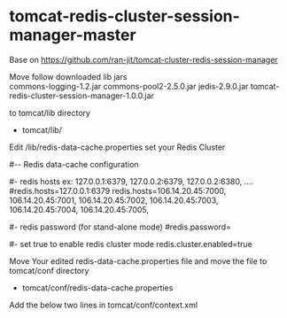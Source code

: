 # tomcat-redis-cluster-session-manager-master

Base on https://github.com/ran-jit/tomcat-cluster-redis-session-manager

Move follow downloaded lib jars   
commons-logging-1.2.jar
commons-pool2-2.5.0.jar
jedis-2.9.0.jar
tomcat-redis-cluster-session-manager-1.0.0.jar

to tomcat/lib directory
* tomcat/lib/

Edit /lib/redis-data-cache.properties  set your Redis Cluster

#-- Redis data-cache configuration

#- redis hosts ex: 127.0.0.1:6379, 127.0.0.2:6379, 127.0.0.2:6380, ....
#redis.hosts=127.0.0.1:6379
redis.hosts=106.14.20.45:7000, 106.14.20.45:7001, 106.14.20.45:7002, 106.14.20.45:7003, 106.14.20.45:7004, 106.14.20.45:7005, 

#- redis password (for stand-alone mode)
#redis.password=

#- set true to enable redis cluster mode
redis.cluster.enabled=true

Move Your edited redis-data-cache.properties file and move the file to tomcat/conf directory  
* tomcat/conf/redis-data-cache.properties  

Add the below two lines in tomcat/conf/context.xml  
<Valve className="tomcat.request.session.redis.SessionHandlerValve" />  
<Manager className="tomcat.request.session.redis.SessionManager" />  
